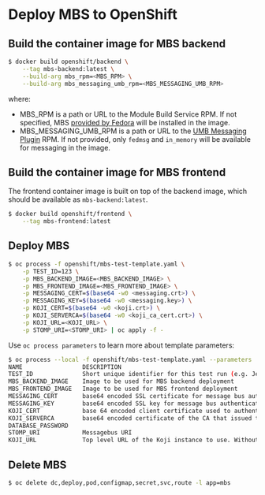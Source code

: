 Deploy MBS to OpenShift
=======================

## Build the container image for MBS backend

```bash
$ docker build openshift/backend \
    --tag mbs-backend:latest \
    --build-arg mbs_rpm=<MBS_RPM> \
    --build-arg mbs_messaging_umb_rpm=<MBS_MESSAGING_UMB_RPM>
```

where:
* MBS_RPM is a path or URL to the Module Build Service RPM. If not specified,
  MBS [provided by
  Fedora](https://apps.fedoraproject.org/packages/module-build-service) will be
  installed in the image.
* MBS_MESSAGING_UMB_RPM is a path or URL to the [UMB Messaging
  Plugin](https://github.com/release-engineering/mbs-messaging-umb) RPM. If not
  provided, only `fedmsg` and `in_memory` will be available for messaging in the
  image.

## Build the container image for MBS frontend

The frontend container image is built on top of the backend image, which should
be available as `mbs-backend:latest`.

```bash
$ docker build openshift/frontend \
    --tag mbs-frontend:latest
```

## Deploy MBS

```bash
$ oc process -f openshift/mbs-test-template.yaml \
    -p TEST_ID=123 \
    -p MBS_BACKEND_IMAGE=<MBS_BACKEND_IMAGE> \
    -p MBS_FRONTEND_IMAGE=<MBS_FRONTEND_IMAGE> \
    -p MESSAGING_CERT=$(base64 -w0 <messaging.crt>) \
    -p MESSAGING_KEY=$(base64 -w0 <messaging.key>) \
    -p KOJI_CERT=$(base64 -w0 <koji.crt>) \
    -p KOJI_SERVERCA=$(base64 -w0 <koji_ca_cert.crt>) \
    -p KOJI_URL=<KOJI_URL> \
    -p STOMP_URI=<STOMP_URI> | oc apply -f -
```

Use `oc process parameters` to learn more about template parameters:

```bash
$ oc process --local -f openshift/mbs-test-template.yaml --parameters
NAME                 DESCRIPTION                                                                             GENERATOR           VALUE
TEST_ID              Short unique identifier for this test run (e.g. Jenkins job number)                                         
MBS_BACKEND_IMAGE    Image to be used for MBS backend deployment                                                                 172.30.1.1:5000/myproject/mbs-backend:latest
MBS_FRONTEND_IMAGE   Image to be used for MBS frontend deployment                                                                172.30.1.1:5000/myproject/mbs-frontend:latest
MESSAGING_CERT       base64 encoded SSL certificate for message bus authentication                                               
MESSAGING_KEY        base64 encoded SSL key for message bus authentication                                                       
KOJI_CERT            base 64 encoded client certificate used to authenticate with Koji                                           
KOJI_SERVERCA        base64 encoded certificate of the CA that issued the HTTP server certificate for Koji                       
DATABASE_PASSWORD                                                                                            expression          [\w]{32}
STOMP_URI            Messagebus URI                                                                                              
KOJI_URL             Top level URL of the Koji instance to use. Without a '/' at the end.                                        
```

## Delete MBS

```bash
$ oc delete dc,deploy,pod,configmap,secret,svc,route -l app=mbs
```
